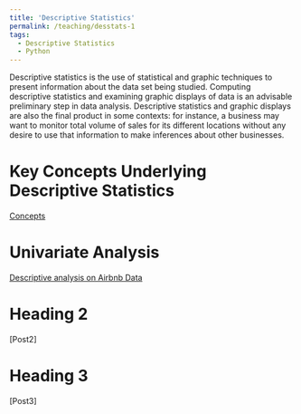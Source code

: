 ```yaml
---
title: 'Descriptive Statistics'
permalink: /teaching/desstats-1
tags:
  - Descriptive Statistics
  - Python
---
```


Descriptive statistics is the use of statistical and graphic techniques to present information about
the data set being studied. Computing descriptive statistics and examining graphic
displays of data is an advisable preliminary step in data analysis. Descriptive statistics and graphic displays are
also the final product in some contexts: for instance, a business may want to
monitor total volume of sales for its different locations without any desire to use
that information to make inferences about other businesses. 



Key Concepts Underlying Descriptive Statistics
======
[Concepts](https://www.google.com)

Univariate Analysis
======
[Descriptive analysis on Airbnb Data](https://www.google.com)

Heading 2
======
[Post2]

Heading 3
======
[Post3]
